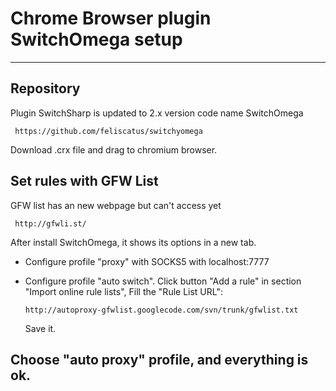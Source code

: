 # Chrome Browser plugin SwitchOmega setup #
--------------------------------------------

## Repository ##
Plugin SwitchSharp is updated to 2.x version code name SwitchOmega

     https://github.com/feliscatus/switchyomega

Download .crx file and drag to chromium browser.

## Set rules with GFW List ##

GFW list has an new webpage but can't access yet

     http://gfwli.st/

After install SwitchOmega, it shows its options in a new tab.

* Configure profile "proxy" with SOCKS5 with localhost:7777
* Configure profile "auto switch". Click button "Add a rule" in section "Import online rule lists", Fill the "Rule List URL":

      http://autoproxy-gfwlist.googlecode.com/svn/trunk/gfwlist.txt

  Save it.

## Choose "auto proxy" profile, and everything is ok. ##
